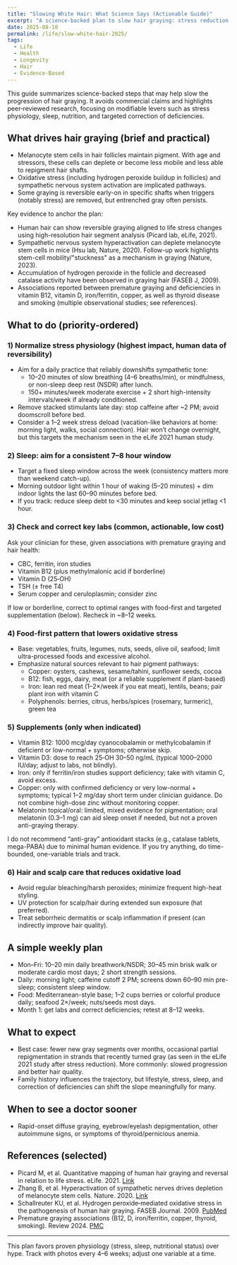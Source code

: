 ```yaml
---
title: "Slowing White Hair: What Science Says (Actionable Guide)"
excerpt: "A science-backed plan to slow hair graying: stress reduction that actually matters, sleep targets, labs worth checking, and when supplements help."
date: 2025-08-10
permalink: /life/slow-white-hair-2025/
tags:
  - Life
  - Health
  - Longevity
  - Hair
  - Evidence-Based
---
```


This guide summarizes science-backed steps that may help slow the progression of hair graying. It avoids commercial claims and highlights peer‑reviewed research, focusing on modifiable levers such as stress physiology, sleep, nutrition, and targeted correction of deficiencies.

## What drives hair graying (brief and practical)

- Melanocyte stem cells in hair follicles maintain pigment. With age and stressors, these cells can deplete or become less mobile and less able to repigment hair shafts.
- Oxidative stress (including hydrogen peroxide buildup in follicles) and sympathetic nervous system activation are implicated pathways.
- Some graying is reversible early-on in specific shafts when triggers (notably stress) are removed, but entrenched gray often persists.

Key evidence to anchor the plan:
- Human hair can show reversible graying aligned to life stress changes using high-resolution hair segment analysis (Picard lab, eLife, 2021).
- Sympathetic nervous system hyperactivation can deplete melanocyte stem cells in mice (Hsu lab, Nature, 2020). Follow-up work highlights stem-cell mobility/"stuckness" as a mechanism in graying (Nature, 2023).
- Accumulation of hydrogen peroxide in the follicle and decreased catalase activity have been observed in graying hair (FASEB J, 2009).
- Associations reported between premature graying and deficiencies in vitamin B12, vitamin D, iron/ferritin, copper, as well as thyroid disease and smoking (multiple observational studies; see references).

## What to do (priority-ordered)

### 1) Normalize stress physiology (highest impact, human data of reversibility)
- Aim for a daily practice that reliably downshifts sympathetic tone:
  - 10–20 minutes of slow breathing (4–6 breaths/min), or mindfulness, or non-sleep deep rest (NSDR) after lunch.
  - 150+ minutes/week moderate exercise + 2 short high-intensity intervals/week if already conditioned.
- Remove stacked stimulants late day: stop caffeine after ~2 PM; avoid doomscroll before bed.
- Consider a 1–2 week stress deload (vacation-like behaviors at home: morning light, walks, social connection). Hair won’t change overnight, but this targets the mechanism seen in the eLife 2021 human study.

### 2) Sleep: aim for a consistent 7–8 hour window
- Target a fixed sleep window across the week (consistency matters more than weekend catch-up).
- Morning outdoor light within 1 hour of waking (5–20 minutes) + dim indoor lights the last 60–90 minutes before bed.
- If you track: reduce sleep debt to <30 minutes and keep social jetlag <1 hour.

### 3) Check and correct key labs (common, actionable, low cost)
Ask your clinician for these, given associations with premature graying and hair health:
- CBC, ferritin, iron studies
- Vitamin B12 (plus methylmalonic acid if borderline)
- Vitamin D (25‑OH)
- TSH (± free T4)
- Serum copper and ceruloplasmin; consider zinc

If low or borderline, correct to optimal ranges with food-first and targeted supplementation (below). Recheck in ~8–12 weeks.

### 4) Food-first pattern that lowers oxidative stress
- Base: vegetables, fruits, legumes, nuts, seeds, olive oil, seafood; limit ultra-processed foods and excessive alcohol.
- Emphasize natural sources relevant to hair pigment pathways:
  - Copper: oysters, cashews, sesame/tahini, sunflower seeds, cocoa
  - B12: fish, eggs, dairy, meat (or a reliable supplement if plant-based)
  - Iron: lean red meat (1–2×/week if you eat meat), lentils, beans; pair plant iron with vitamin C
  - Polyphenols: berries, citrus, herbs/spices (rosemary, turmeric), green tea

### 5) Supplements (only when indicated)
- Vitamin B12: 1000 mcg/day cyanocobalamin or methylcobalamin if deficient or low-normal + symptoms; otherwise skip.
- Vitamin D3: dose to reach 25‑OH 30–50 ng/mL (typical 1000–2000 IU/day; adjust to labs, not blindly).
- Iron: only if ferritin/iron studies support deficiency; take with vitamin C, avoid excess.
- Copper: only with confirmed deficiency or very low-normal + symptoms; typical 1–2 mg/day short term under clinician guidance. Do not combine high-dose zinc without monitoring copper.
- Melatonin topical/oral: limited, mixed evidence for pigmentation; oral melatonin (0.3–1 mg) can aid sleep onset if needed, but not a proven anti-graying therapy.

I do not recommend “anti-gray” antioxidant stacks (e.g., catalase tablets, mega-PABA) due to minimal human evidence. If you try anything, do time-bounded, one-variable trials and track.

### 6) Hair and scalp care that reduces oxidative load
- Avoid regular bleaching/harsh peroxides; minimize frequent high-heat styling.
- UV protection for scalp/hair during extended sun exposure (hat preferred).
- Treat seborrheic dermatitis or scalp inflammation if present (can indirectly improve hair quality).

## A simple weekly plan
- Mon–Fri: 10–20 min daily breathwork/NSDR; 30–45 min brisk walk or moderate cardio most days; 2 short strength sessions.
- Daily: morning light; caffeine cutoff 2 PM; screens down 60–90 min pre-sleep; consistent sleep window.
- Food: Mediterranean-style base; 1–2 cups berries or colorful produce daily; seafood 2×/week; nuts/seeds most days.
- Month 1: get labs and correct deficiencies; retest at 8–12 weeks.

## What to expect
- Best case: fewer new gray segments over months, occasional partial repigmentation in strands that recently turned gray (as seen in the eLife 2021 study after stress reduction). More commonly: slowed progression and better hair quality.
- Family history influences the trajectory, but lifestyle, stress, sleep, and correction of deficiencies can shift the slope meaningfully for many.

## When to see a doctor sooner
- Rapid-onset diffuse graying, eyebrow/eyelash depigmentation, other autoimmune signs, or symptoms of thyroid/pernicious anemia.

## References (selected)
- Picard M, et al. Quantitative mapping of human hair graying and reversal in relation to life stress. eLife. 2021. [Link](https://elifesciences.org/articles/67437)
- Zhang B, et al. Hyperactivation of sympathetic nerves drives depletion of melanocyte stem cells. Nature. 2020. [Link](https://www.nature.com/articles/s41586-020-1935-3)
- Schallreuter KU, et al. Hydrogen peroxide‑mediated oxidative stress in the pathogenesis of human hair graying. FASEB Journal. 2009. [PubMed](https://pubmed.ncbi.nlm.nih.gov/19104757/)
- Premature graying associations (B12, D, iron/ferritin, copper, thyroid, smoking). Review 2024. [PMC](https://pmc.ncbi.nlm.nih.gov/articles/PMC11444426/)

---

This plan favors proven physiology (stress, sleep, nutritional status) over hype. Track with photos every 4–6 weeks; adjust one variable at a time.
